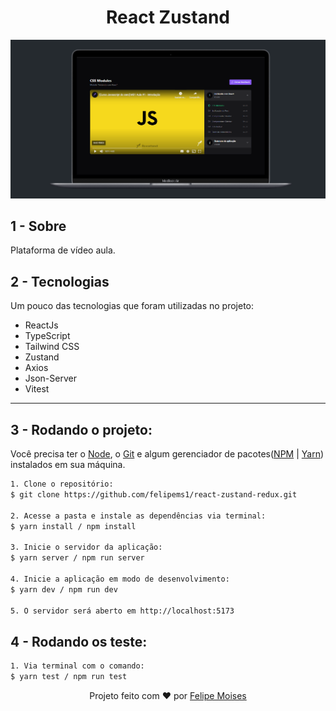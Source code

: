 <h1 align="center"> React Zustand </h1>

<div align="center">
  <img src="./public/preview.png" alt="demonstração do projeto" >
</div>

## 1 - Sobre

Plataforma de vídeo aula.

## 2 - Tecnologias

Um pouco das tecnologias que foram utilizadas no projeto:

- ReactJs
- TypeScript
- Tailwind CSS
- Zustand
- Axios
- Json-Server
- Vitest

---

## 3 - Rodando o projeto:

Você precisa ter o [Node](https://nodejs.org/en/), o [Git](https://git-scm.com/) e algum gerenciador de pacotes([NPM](https://docs.npmjs.com/downloading-and-installing-node-js-and-npm/) | [Yarn](https://classic.yarnpkg.com/lang/en/docs/install)) instalados em sua máquina.

```bash
1. Clone o repositório:
$ git clone https://github.com/felipems1/react-zustand-redux.git

2. Acesse a pasta e instale as dependências via terminal:
$ yarn install / npm install

3. Inicie o servidor da aplicação:
$ yarn server / npm run server

4. Inicie a aplicação em modo de desenvolvimento:
$ yarn dev / npm run dev

5. O servidor será aberto em http://localhost:5173
```

## 4 - Rodando os teste:

```bash
1. Via terminal com o comando:
$ yarn test / npm run test
```

<p align="center">Projeto feito com ❤️ por <a href="https://www.linkedin.com/in/felipems12/">Felipe Moises</a></p>
